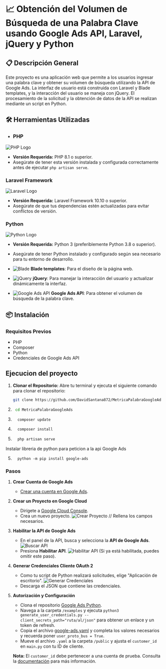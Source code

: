 # 📈 Obtención del Volumen de Búsqueda de una Palabra Clave usando Google Ads API, Laravel, jQuery y Python

## 📋 Descripción General
Este proyecto es una aplicación web que permite a los usuarios ingresar una palabra clave y obtener su volumen de búsqueda utilizando la API de Google Ads. La interfaz de usuario está construida con Laravel y Blade templates, y la interacción del usuario se maneja con jQuery. El procesamiento de la solicitud y la obtención de datos de la API se realizan mediante un script en Python.

## 🛠 Herramientas Utilizadas
- ### PHP
![PHP Logo](https://upload.wikimedia.org/wikipedia/commons/thumb/2/27/PHP-logo.svg/64px-PHP-logo.svg.png)

- **Versión Requerida:** PHP 8.1 o superior.
- Asegúrate de tener esta versión instalada y configurada correctamente antes de ejecutar `php artisan serve`.

### Laravel Framework
![Laravel Logo](https://upload.wikimedia.org/wikipedia/commons/thumb/9/9a/Laravel.svg/64px-Laravel.svg.png)

- **Versión Requerida:** Laravel Framework 10.10 o superior.
- Asegúrate de que tus dependencias estén actualizadas para evitar conflictos de versión.

### Python
![Python Logo](https://upload.wikimedia.org/wikipedia/commons/thumb/c/c3/Python-logo-notext.svg/64px-Python-logo-notext.svg.png)

- **Versión Requerida:** Python 3 (preferiblemente Python 3.8 o superior).

- Asegúrate de tener Python instalado y configurado según sea necesario para tu entorno de desarrollo.
- ![Blade](https://img.shields.io/badge/-Blade%20Templates-FF2D20?logo=laravel&logoColor=white) **Blade templates**: Para el diseño de la página web.
- ![jQuery](https://img.shields.io/badge/-jQuery-0769AD?logo=jquery&logoColor=white) **jQuery**: Para manejar la interacción del usuario y actualizar dinámicamente la interfaz.
- ![Google Ads API](https://img.shields.io/badge/-Google%20Ads%20API-4285F4?logo=googleads&logoColor=white) **Google Ads API**: Para obtener el volumen de búsqueda de la palabra clave.

## 📦 Instalación

### Requisitos Previos
- PHP
- Composer
- Python
- Credenciales de Google Ads API

## Ejecucion del proyecto 
1. **Clonar el Repositorio:**
   Abre tu terminal y ejecuta el siguiente comando para clonar el repositorio:
   ```bash
   git clone https://github.com/DavidSantana872/MetricaPalabraGoogleAds.git
    ```
2. 
     ```bash
      cd MetricaPalabraGoogleAds
    ```
3.  ```bash
      composer update 
    ```
4.  ```bash
      composer install 
    ```
4.  ```bash
      php artisan serve 
    ```

Instalar libreria de python para peticion a la api Google Ads 

5.  ```
      python -m pip install google-ads
    ```
### Pasos

1. **Crear Cuenta de Google Ads**
   - [Crear una cuenta en Google Ads](https://ads.google.com/intl/es-419_ALL/home/).

2. **Crear un Proyecto en Google Cloud**
   - Dirígete a [Google Cloud Console](https://console.cloud.google.com/apis/dashboard?hl=es-419&project=solicitud-de-api).
   - Crea un nuevo proyecto.
     ![Crear Proyecto](https://github.com/DavidSantana872/MetricaPalabraGoogleAds/assets/86623205/cbc8e03a-fee9-4902-a27a-a2c5f33d0df1)
     // Rellena los campos necesarios.

3. **Habilitar la API de Google Ads**
   - En el panel de la API, busca y selecciona la **API de Google Ads**.
     ![Buscar API](https://github.com/DavidSantana872/MetricaPalabraGoogleAds/assets/86623205/c1eb647c-6c3a-42ea-a2ef-e5c71b9cc567)
   - Presiona **Habilitar API**.
     ![Habilitar API](https://github.com/DavidSantana872/MetricaPalabraGoogleAds/assets/86623205/89a01fa6-2a29-405a-81c9-78797208c5d7)
     (Si ya está habilitada, puedes omitir este paso).

4. **Generar Credenciales Cliente OAuth 2**
   - Como tu script de Python realizará solicitudes, elige "Aplicación de escritorio".
     ![Generar Credenciales](https://github.com/DavidSantana872/MetricaPalabraGoogleAds/assets/86623205/c7e1130c-6cc5-44dd-8a5b-5a9e0847b573)
   - Descarga el JSON que contiene las credenciales.

5. **Autorización y Configuración**
   - Clona el repositorio [Google Ads Python](https://github.com/googleads/google-ads-python).
   - Navega a la carpeta `/examples` y ejecuta `python3 generate_user_credentials.py --client_secrets_path="ruta/al/json"` para obtener un enlace y un token de refresh.
   - Copia el archivo [google-ads.yaml](https://github.com/googleads/google-ads-python/blob/main/google-ads.yaml) y completa los valores necesarios y recuerda poner `user_proto_bus = True`.
   - Mueve el archivo `.yaml` a la carpeta `/public` y ajusta el `customer_id` en `main.py` con tu ID de cliente.

   **Nota:** El `customer_id` debe pertenecer a una cuenta de prueba. Consulta la [documentación](https://developers.google.com/google-ads/api/docs/best-practices/test-accounts?hl=es-419) para más información.


